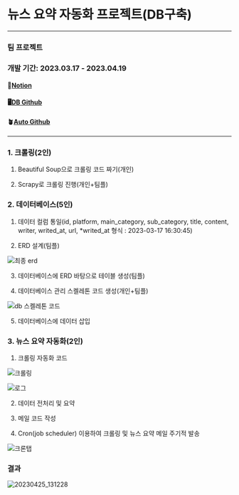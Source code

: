 # 뉴스 요약 자동화 프로젝트(DB구축)

---

### 팀 프로젝트
### 개발 기간: 2023.03.17 - 2023.04.19

#### 📜[Notion](https://www.notion.so/News-Project-aff902b8d9474c49bcfe06b151c93f46)
#### 🖥️[DB Github](https://github.com/kdt-service/AutoNewsDB)
#### 🪴[Auto Github](https://github.com/kdt-service/AutoNewsFeeding_2)
---

### 1. 크롤링(2인)

 1) Beautiful Soup으로 크롤링 코드 짜기(개인)
 
 2) Scrapy로 크롤링 진행(개인+팀플)

### 2. 데이터베이스(5인)

 1) 데이터 컬럼 통일(id, platform, main_category, sub_category, title, content, writer, writed_at, url, *writed_at 형식 : 2023-03-17 16:30:45)
 
 2) ERD 설계(팀플)
 
 ![최종 erd](https://user-images.githubusercontent.com/104770890/228133975-2cdc6d70-58da-4229-a55c-87fd8a43fec3.png)
 
 3) 데이터베이스에 ERD 바탕으로 테이블 생성(팀플)
 
 4) 데이터베이스 관리 스켈레톤 코드 생성(개인+팀플)
 
 ![db 스켈레톤 코드](https://user-images.githubusercontent.com/104770890/232951663-3663e3d8-4bef-41bc-9ff1-f904bc7d7f12.png)
 
 5) 데이터베이스에 데이터 삽입
 
 ### 3. 뉴스 요약 자동화(2인)
 
 1) 크롤링 자동화 코드
 
 ![크롤링](https://user-images.githubusercontent.com/104770890/232952054-15e773cf-11e6-4a7e-b62d-9f62ef3f6a1d.png)

![로그](https://user-images.githubusercontent.com/104770890/233257164-eee6b925-6f98-4250-aa76-1d17f7d0a180.png)
 
 2) 데이터 전처리 및 요약
 
 3) 메일 코드 작성
 
 4) Cron(job scheduler) 이용하여 크롤링 및 뉴스 요약 메일 주기적 발송

![크론탭](https://user-images.githubusercontent.com/104770890/233257095-033664b8-3ac3-437a-8cc5-44bc66236a0c.png)

### 결과

![20230425_131228](https://user-images.githubusercontent.com/104770890/234172705-15043131-2e27-4b9f-8bd9-5825b4db0ee5.png)
